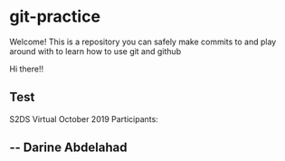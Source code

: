 # git-practice

Welcome! This is a repository you can safely make commits to and play around with to learn how to use git and github

Hi there!!
## Test

S2DS Virtual October 2019 Participants:

-- Darine Abdelahad
--
